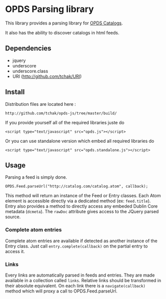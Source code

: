 OPDS Parsing library
====================

This library provides a parsing library for [OPDS Catalogs](http://opds-spec.org).

It also has the ability to discover catalogs in html feeds.

Dependencies
------------

  - jquery
  - underscore
  - underscore.class
  - URI (http://github.com/tchak/URI)

Install
-----------
Distribution files  are located here :

	http://github.com/tchak/opds-js/tree/master/build/

If you provide yourself all of the required libraries juste do
  
	<script type="text/javascript" src="opds.js"></script>

Or you can use standalone version which embed all required libraries do

	<script type="text/javascript" src="opds.standalone.js"></script>

Usage
-----

Parsing a feed is simply done. 

	OPDS.Feed.parseUrl("http://catalog.com/catalog.atom", callback);

This method will return an instance of the Feed or Entry classes. Each Atom element is accessible directly via a dedicated method (ex: `feed.title`). Entry also provides a method to directly access any embeded Dublin Core metadata (`dcmeta`). The `rawDoc` attribute gives access to the JQuery parsed source.

### Complete atom entries ###

Complete atom entries are available if detected as another instance of the Entry class. Just call `entry.complete(callback)` on the partial entry to access it.

### Links ###

Every links are automatically parsed in feeds and entries. They are made available in a collection called `links`. Relative links should be transformed in their absolute equivalent. On each link there is a `navigate(callback)` method which will proxy a call to OPDS.Feed.parseUrl.


